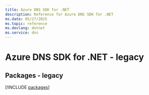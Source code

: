 ```yaml
---
title: Azure DNS SDK for .NET
description: Reference for Azure DNS SDK for .NET
ms.date: 05/27/2025
ms.topic: reference
ms.devlang: dotnet
ms.service: dns
---
```

# Azure DNS SDK for .NET - legacy
## Packages - legacy
[!INCLUDE [packages](dns-index.md)]